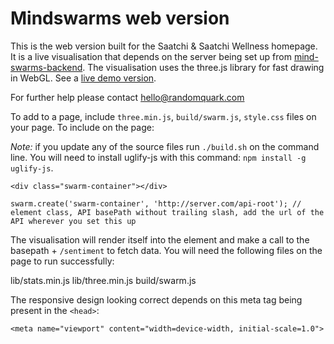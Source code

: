 # Mindswarms web version

This is the web version built for the Saatchi & Saatchi Wellness homepage. It is a live visualisation that depends on the server being set up from [mind-swarms-backend](https://github.com/random-quark/mind-swarms-backend). The visualisation uses the three.js library for fast drawing in WebGL. See a [live demo version](http://random-quark.github.io/mind-swarms-frontend/build-demo.html).

For further help please contact hello@randomquark.com

To add to a page, include `three.min.js`, `build/swarm.js`, `style.css` files on your page. To include on the page:

*Note:* if you update any of the source files run `./build.sh` on the command line. You will need to install uglify-js with this command: `npm install -g uglify-js`.

```
<div class="swarm-container"></div>
```

```
swarm.create('swarm-container', 'http://server.com/api-root'); // element class, API basePath without trailing slash, add the url of the API wherever you set this up
```

The visualisation will render itself into the element and make a call to the basepath + `/sentiment` to fetch data. You will need the following files on the page to run successfully:

lib/stats.min.js
lib/three.min.js
build/swarm.js

The responsive design looking correct depends on this meta tag being present in the `<head>`:

```<meta name="viewport" content="width=device-width, initial-scale=1.0">```
